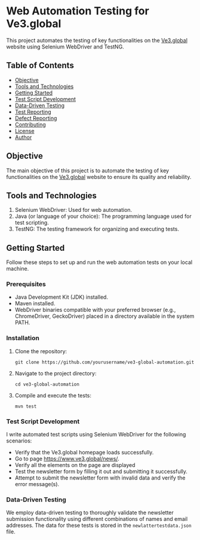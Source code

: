 # Web Automation Testing for Ve3.global

This project automates the testing of key functionalities on the [Ve3.global](https://www.ve3.global/) website using Selenium WebDriver and TestNG.

## Table of Contents
- [Objective](#objective)
- [Tools and Technologies](#tools-and-technologies)
- [Getting Started](#getting-started)
- [Test Script Development](#test-script-development)
- [Data-Driven Testing](#data-driven-testing)
- [Test Reporting](#test-reporting)
- [Defect Reporting](#defect-reporting)
- [Contributing](#contributing)
- [License](#license)
- [Author](#author)

## Objective

The main objective of this project is to automate the testing of key functionalities on the [Ve3.global](https://www.ve3.global/) website to ensure its quality and reliability.

## Tools and Technologies

1. Selenium WebDriver: Used for web automation.
2. Java (or language of your choice): The programming language used for test scripting.
3. TestNG: The testing framework for organizing and executing tests.

## Getting Started

Follow these steps to set up and run the web automation tests on your local machine.

### Prerequisites

- Java Development Kit (JDK) installed.
- Maven installed.
- WebDriver binaries compatible with your preferred browser (e.g., ChromeDriver, GeckoDriver) placed in a directory available in the system PATH.

### Installation

1. Clone the repository:

   ```
   git clone https://github.com/yourusername/ve3-global-automation.git
   ```

2. Navigate to the project directory:

   ```
   cd ve3-global-automation
   ```
3. Compile and execute the tests:
   ```
   mvn test
   ```

### Test Script Development

I write automated test scripts using Selenium WebDriver for the following scenarios:
 - Verify that the Ve3.global homepage loads successfully.
 - Go to page https://www.ve3.global/news/.
 - Verify all the elements on the page are displayed
 - Test the newsletter form by filling it out and submitting it successfully.
 - Attempt to submit the newsletter form with invalid data and verify the error message(s).


### Data-Driven Testing

We employ data-driven testing to thoroughly validate the newsletter submission functionality using different combinations of names and email addresses. The data for these tests is stored in the `newlattertestdata.json` file.



